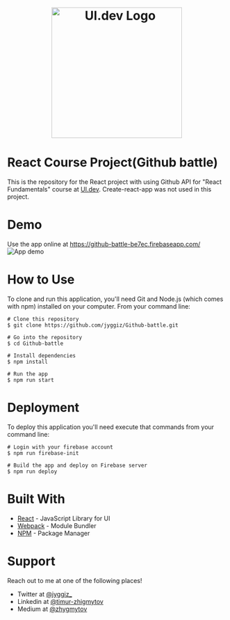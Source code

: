 <h1 align="center">
  <a href="https://ui.dev">
    <img
      src="https://ui.dev/images/logos/ui.png"
      alt="UI.dev Logo" width="300" />
  </a>
  <br />
</h1>

# React Course Project(Github battle)

This is the repository for the React project with using Github API for "React Fundamentals" course at [UI.dev](https://ui.dev/). 
Create-react-app was not used in this project.

# Demo
Use the app online at https://github-battle-be7ec.firebaseapp.com/
![App demo](demo/1.gif)

# How to Use

To clone and run this application, you'll need Git and Node.js (which comes with npm) installed on your computer. From your command line:

```
# Clone this repository
$ git clone https://github.com/jyggiz/Github-battle.git

# Go into the repository
$ cd Github-battle

# Install dependencies
$ npm install

# Run the app
$ npm run start

```

# Deployment
To deploy this application you'll need execute that commands from your command line:

```
# Login with your firebase account
$ npm run firebase-init

# Build the app and deploy on Firebase server
$ npm run deploy

```

# Built With
* [React](https://reactjs.org/) - JavaScript Library for UI
* [Webpack](https://webpack.js.org/) - Module Bundler
* [NPM](https://www.npmjs.com/) - Package Manager

# Support
Reach out to me at one of the following places!
* Twitter at [@jyggiz_](https://twitter.com/jyggiz_)
* Linkedin at [@timur-zhigmytov](https://www.linkedin.com/in/timur-zhigmytov/)
* Medium at [@zhygmytov](https://medium.com/@zhygmytov)


